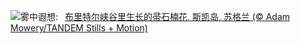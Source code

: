 ![](https://www.bing.com/th?id=OHR.SkyeHeather_ZH-CN2820283990_UHD.jpg&w=1000)雾中遐想:&nbsp;&ensp;[布里特尔峡谷里生长的帚石楠花, 斯凯岛, 苏格兰 (© Adam Mowery/TANDEM Stills + Motion)](https://www.bing.com/th?id=OHR.SkyeHeather_ZH-CN2820283990_UHD.jpg)
<br><br/>
